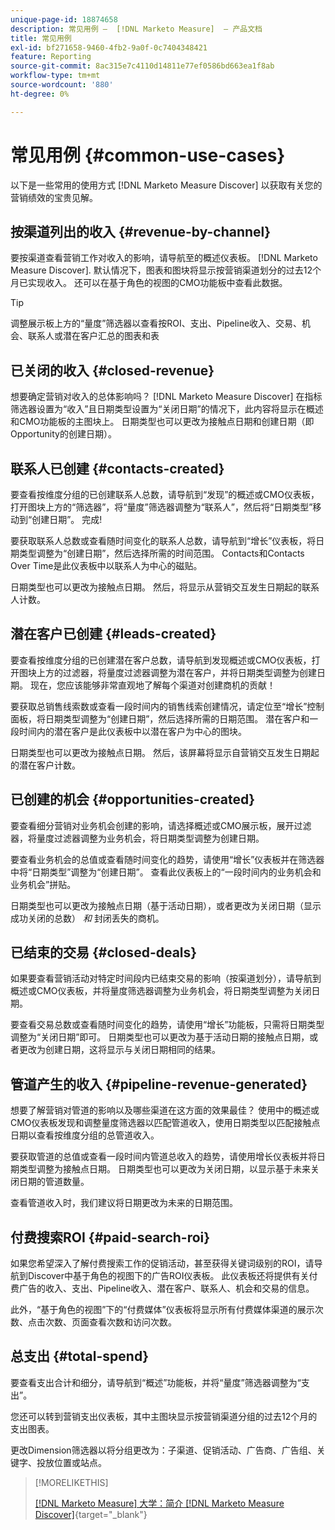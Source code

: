 ```yaml
---
unique-page-id: 18874658
description: 常见用例 —  [!DNL Marketo Measure]  — 产品文档
title: 常见用例
exl-id: bf271658-9460-4fb2-9a0f-0c7404348421
feature: Reporting
source-git-commit: 8ac315e7c4110d14811e77ef0586bd663ea1f8ab
workflow-type: tm+mt
source-wordcount: '880'
ht-degree: 0%

---
```


# 常见用例 {#common-use-cases}

以下是一些常用的使用方式 [!DNL Marketo Measure Discover] 以获取有关您的营销绩效的宝贵见解。

## 按渠道列出的收入 {#revenue-by-channel}

要按渠道查看营销工作对收入的影响，请导航至的概述仪表板。 [!DNL Marketo Measure Discover]. 默认情况下，图表和图块将显示按营销渠道划分的过去12个月已实现收入。 还可以在基于角色的视图的CMO功能板中查看此数据。

>[!TIP]
>
>调整展示板上方的“量度”筛选器以查看按ROI、支出、Pipeline收入、交易、机会、联系人或潜在客户汇总的图表和表

## 已关闭的收入 {#closed-revenue}

想要确定营销对收入的总体影响吗？ [!DNL Marketo Measure Discover] 在指标筛选器设置为“收入”且日期类型设置为“关闭日期”的情况下，此内容将显示在概述和CMO功能板的主图块上。 日期类型也可以更改为接触点日期和创建日期（即Opportunity的创建日期）。

## 联系人已创建 {#contacts-created}

要查看按维度分组的已创建联系人总数，请导航到“发现”的概述或CMO仪表板，打开图块上方的“筛选器”，将“量度”筛选器调整为“联系人”，然后将“日期类型”移动到“创建日期”。 完成!

要获取联系人总数或查看随时间变化的联系人总数，请导航到“增长”仪表板，将日期类型调整为“创建日期”，然后选择所需的时间范围。 Contacts和Contacts Over Time是此仪表板中以联系人为中心的磁贴。

日期类型也可以更改为接触点日期。 然后，将显示从营销交互发生日期起的联系人计数。

## 潜在客户已创建 {#leads-created}

要查看按维度分组的已创建潜在客户总数，请导航到发现概述或CMO仪表板，打开图块上方的过滤器，将量度过滤器调整为潜在客户，并将日期类型调整为创建日期。 现在，您应该能够非常直观地了解每个渠道对创建商机的贡献！

要获取总销售线索数或查看一段时间内的销售线索创建情况，请定位至“增长”控制面板，将日期类型调整为“创建日期”，然后选择所需的日期范围。 潜在客户和一段时间内的潜在客户是此仪表板中以潜在客户为中心的图块。

日期类型也可以更改为接触点日期。 然后，该屏幕将显示自营销交互发生日期起的潜在客户计数。

## 已创建的机会 {#opportunities-created}

要查看细分营销对业务机会创建的影响，请选择概述或CMO展示板，展开过滤器，将量度过滤器调整为业务机会，将日期类型调整为创建日期。

要查看业务机会的总值或查看随时间变化的趋势，请使用“增长”仪表板并在筛选器中将“日期类型”调整为“创建日期”。 查看此仪表板上的“一段时间内的业务机会和业务机会”拼贴。

日期类型也可以更改为接触点日期（基于活动日期），或者更改为关闭日期（显示成功关闭的总数） _和_ 封闭丢失的商机。

## 已结束的交易 {#closed-deals}

如果要查看营销活动对特定时间段内已结束交易的影响（按渠道划分），请导航到概述或CMO仪表板，并将量度筛选器调整为业务机会，将日期类型调整为关闭日期。

要查看交易总数或查看随时间变化的趋势，请使用“增长”功能板，只需将日期类型调整为“关闭日期”即可。 日期类型也可以更改为基于活动日期的接触点日期，或者更改为创建日期，这将显示与关闭日期相同的结果。

## 管道产生的收入 {#pipeline-revenue-generated}

想要了解营销对管道的影响以及哪些渠道在这方面的效果最佳？ 使用中的概述或CMO仪表板发现和调整量度筛选器以匹配管道收入，使用日期类型以匹配接触点日期以查看按维度分组的总管道收入。

要获取管道的总值或查看一段时间内管道总收入的趋势，请使用增长仪表板并将日期类型调整为接触点日期。 日期类型也可以更改为关闭日期，以显示基于未来关闭日期的管道数量。

查看管道收入时，我们建议将日期更改为未来的日期范围。

## 付费搜索ROI {#paid-search-roi}

如果您希望深入了解付费搜索工作的促销活动，甚至获得关键词级别的ROI，请导航到Discover中基于角色的视图下的广告ROI仪表板。 此仪表板还将提供有关付费广告的收入、支出、Pipeline收入、潜在客户、联系人、机会和交易的信息。

此外，“基于角色的视图”下的“付费媒体”仪表板将显示所有付费媒体渠道的展示次数、点击次数、页面查看次数和访问次数。

## 总支出 {#total-spend}

要查看支出合计和细分，请导航到“概述”功能板，并将“量度”筛选器调整为“支出”。

您还可以转到营销支出仪表板，其中主图块显示按营销渠道分组的过去12个月的支出图表。

更改Dimension筛选器以将分组更改为：子渠道、促销活动、广告商、广告组、关键字、投放位置或站点。

>[!MORELIKETHIS]
>
>[[!DNL Marketo Measure] 大学：简介 [!DNL Marketo Measure Discover]](https://universityonline.marketo.com/courses/bizible-discover/#/page/5c645586a7863a73ad3b23e6){target="_blank"}

